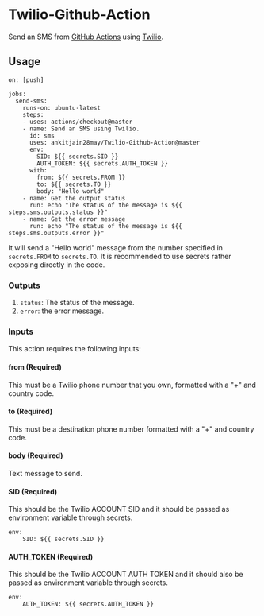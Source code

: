 # Twilio-Github-Action

Send an SMS from [GitHub Actions](https://github.com/features/actions) using [Twilio](https://www.twilio.com/).

## Usage

```workflow
on: [push]

jobs:
  send-sms:
    runs-on: ubuntu-latest
    steps:
    - uses: actions/checkout@master
    - name: Send an SMS using Twilio.
      id: sms
      uses: ankitjain28may/Twilio-Github-Action@master
      env:
        SID: ${{ secrets.SID }}
        AUTH_TOKEN: ${{ secrets.AUTH_TOKEN }}
      with:
        from: ${{ secrets.FROM }}
        to: ${{ secrets.TO }}
        body: "Hello world"
    - name: Get the output status
      run: echo "The status of the message is ${{ steps.sms.outputs.status }}"
    - name: Get the error message
      run: echo "The status of the message is ${{ steps.sms.outputs.error }}"
```

It will send a "Hello world" message from the number specified in `secrets.FROM` to `secrets.TO`. It is recommended to use secrets rather exposing directly in the code.

### Outputs

1. `status`: The status of the message.
2. `error`: the error message.

### Inputs

This action requires the following inputs:

#### from (Required)

This must be a Twilio phone number that you own, formatted with a "+" and country code.

#### to (Required)

This must be a destination phone number formatted with a "+" and country code.

#### body (Required)

Text message to send.

#### SID (Required)

This should be the Twilio ACCOUNT SID and it should be passed as environment variable through secrets.

```text
env:
    SID: ${{ secrets.SID }}
```

#### AUTH_TOKEN (Required) 

This should be the Twilio ACCOUNT AUTH TOKEN and it should also be passed as environment variable through secrets.

```text
env:
    AUTH_TOKEN: ${{ secrets.AUTH_TOKEN }}
```
